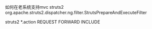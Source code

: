 如何在老系统支持mvc
<filter>
    <filter-name>struts2</filter-name>
    <filter-class>org.apache.struts2.dispatcher.ng.filter.StrutsPrepareAndExecuteFilter</filter-class>
   <!-- <filter-class>com.tom.filter.MyFilterDispatcher</filter-class>-->
</filter>
<filter-mapping>
    <filter-name>struts2</filter-name>
    <url-pattern>*.action</url-pattern>
    <dispatcher>REQUEST</dispatcher>
    <dispatcher>FORWARD</dispatcher>
    <dispatcher>INCLUDE</dispatcher>
</filter-mapping>